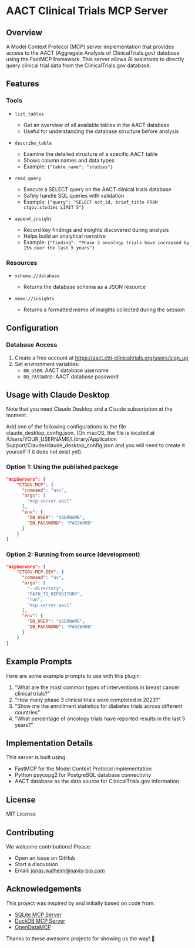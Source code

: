 # AACT Clinical Trials MCP Server

## Overview
A Model Context Protocol (MCP) server implementation that provides access to the AACT (Aggregate Analysis of ClinicalTrials.gov) database using the FastMCP framework. This server allows AI assistants to directly query clinical trial data from the ClinicalTrials.gov database.

## Features

### Tools

- `list_tables`
   - Get an overview of all available tables in the AACT database
   - Useful for understanding the database structure before analysis

- `describe_table`
   - Examine the detailed structure of a specific AACT table
   - Shows column names and data types
   - Example: `{"table_name": "studies"}`

- `read_query`
   - Execute a SELECT query on the AACT clinical trials database
   - Safely handle SQL queries with validation
   - Example: `{"query": "SELECT nct_id, brief_title FROM ctgov.studies LIMIT 5"}`

- `append_insight`
   - Record key findings and insights discovered during analysis
   - Helps build an analytical narrative
   - Example: `{"finding": "Phase 3 oncology trials have increased by 15% over the last 5 years"}`

### Resources

- `schema://database`
   - Returns the database schema as a JSON resource

- `memo://insights`
   - Returns a formatted memo of insights collected during the session

## Configuration

### Database Access
1. Create a free account at https://aact.ctti-clinicaltrials.org/users/sign_up
2. Set environment variables:
   - `DB_USER`: AACT database username
   - `DB_PASSWORD`: AACT database password

## Usage with Claude Desktop

Note that you need Claude Desktop and a Claude subscription at the moment. 

Add one of the following configurations to the file claude_desktop_config.json. (On macOS, the file is located at /Users/YOUR_USERNAME/Library/Application Support/Claude/claude_desktop_config.json and you will need to create it yourself if it does not exist yet).

### Option 1: Using the published package
```json
"mcpServers": {
    "CTGOV-MCP": {
      "command": "uvx",
      "args": [
        "mcp-server-aact"
      ],
      "env": {
        "DB_USER": "USERNAME",
        "DB_PASSWORD": "PASSWORD"
      }
    }
}
```

### Option 2: Running from source (development)
```json
"mcpServers": {
    "CTGOV-MCP-DEV": {
      "command": "uv",
      "args": [
        "--directory",
        "PATH_TO_REPOSITORY",
        "run",
        "mcp-server-aact"
      ],
      "env": {
        "DB_USER": "USERNAME",
        "DB_PASSWORD": "PASSWORD"
      }
    }
}
```

## Example Prompts

Here are some example prompts to use with this plugin:

1. "What are the most common types of interventions in breast cancer clinical trials?"
2. "How many phase 3 clinical trials were completed in 2023?"
3. "Show me the enrollment statistics for diabetes trials across different countries"
4. "What percentage of oncology trials have reported results in the last 5 years?"

## Implementation Details

This server is built using:
- FastMCP for the Model Context Protocol implementation
- Python psycopg2 for PostgreSQL database connectivity
- AACT database as the data source for ClinicalTrials.gov information

## License
MIT License

## Contributing
We welcome contributions! Please:
- Open an issue on GitHub
- Start a discussion
- Email: jonas.walheim@navis-bio.com

## Acknowledgements

This project was inspired by and initially based on code from:
- [SQLite MCP Server](https://github.com/modelcontextprotocol/servers/tree/main/src/sqlite)
- [DuckDB MCP Server](https://github.com/ktanaka101/mcp-server-duckdb/tree/main)
- [OpenDataMCP](https://github.com/OpenDataMCP/OpenDataMCP)

Thanks to these awesome projects for showing us the way! 🙌

